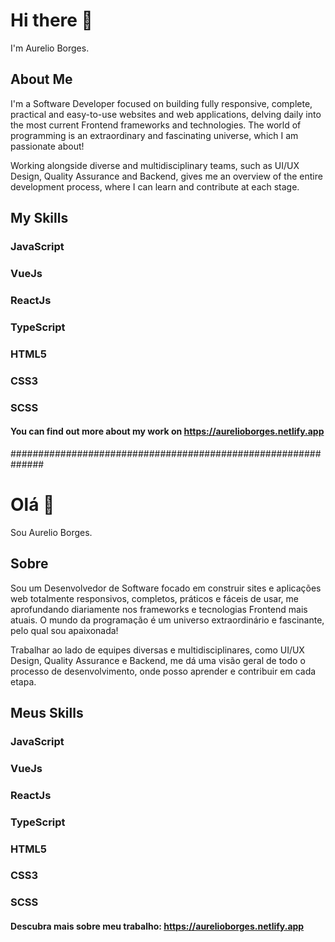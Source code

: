# Hi there 👋
I'm Aurelio Borges.

## About Me
I'm a Software Developer focused on building fully responsive, complete, practical and easy-to-use websites and web applications, delving daily into the most current Frontend frameworks and technologies. The world of programming is an extraordinary and fascinating universe, which I am passionate about!

Working alongside diverse and multidisciplinary teams, such as UI/UX Design, Quality Assurance and Backend, gives me an overview of the entire development process, where I can learn and contribute at each stage.

## My Skills

### JavaScript

### VueJs

### ReactJs

### TypeScript

### HTML5

### CSS3

### SCSS


#### You can find out more about my work on https://aurelioborges.netlify.app

##############################################################

# Olá 👋
Sou Aurelio Borges.

## Sobre
Sou um Desenvolvedor de Software focado em construir sites e aplicações web totalmente responsivos, completos, práticos e fáceis de usar, me aprofundando diariamente nos frameworks e tecnologias Frontend mais atuais. O mundo da programação é um universo extraordinário e fascinante, pelo qual sou apaixonada!

Trabalhar ao lado de equipes diversas e multidisciplinares, como UI/UX Design, Quality Assurance e Backend, me dá uma visão geral de todo o processo de desenvolvimento, onde posso aprender e contribuir em cada etapa.

## Meus Skills

### JavaScript

### VueJs

### ReactJs

### TypeScript

### HTML5

### CSS3

### SCSS


#### Descubra mais sobre meu trabalho: https://aurelioborges.netlify.app
